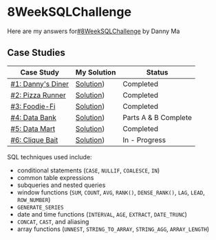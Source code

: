 # 8WeekSQLChallenge
Here are my answers for[#8WeekSQLChallenge](https://8weeksqlchallenge.com/ "8 Week SQL Challenge") by Danny Ma

## Case Studies
Case Study       |  My Solution | Status  
---------------- |  ----------- | -------  
[#1: Danny's Diner](https://8weeksqlchallenge.com/case-study-1/) | [Solution](https://github.com/elizabethygonz/SQL/tree/main/8_Week_SQL_Challenge/CaseStudy1))  | Completed
[#2: Pizza Runner](https://8weeksqlchallenge.com/case-study-2/)  | [Solution](https://github.com/elizabethygonz/SQL/tree/main/8_Week_SQL_Challenge/CaseStudy2))  | Completed
[#3: Foodie-Fi](https://8weeksqlchallenge.com/case-study-3/)     | [Solution](https://github.com/elizabethygonz/SQL/tree/main/8_Week_SQL_Challenge/CaseStudy3))  | Completed
[#4: Data Bank](https://8weeksqlchallenge.com/case-study-4/)     | [Solution](https://github.com/elizabethygonz/SQL/tree/main/8_Week_SQL_Challenge/CaseStudy4))  | Parts A & B Complete   
[#5: Data Mart](https://8weeksqlchallenge.com/case-study-5/)     | [Solution](https://github.com/elizabethygonz/SQL/tree/main/8_Week_SQL_Challenge/CaseStudy5)) | Completed
[#6: Clique Bait](https://8weeksqlchallenge.com/case-study-6/)   | [Solution](https://github.com/elizabethygonz/SQL/tree/main/8_Week_SQL_Challenge/CaseStudy6))  | In - Progress

SQL techniques used include:
* conditional statements (`CASE`, `NULLIF`, `COALESCE`, `IN`)
* common table expressions
* subqueries and nested queries
* window functions (`SUM`, `COUNT`, `AVG`, `RANK()`, `DENSE_RANK()`, `LAG`, `LEAD`, `ROW_NUMBER`) 
* `GENERATE_SERIES`
* date and time functions (`INTERVAL`, `AGE`, `EXTRACT`, `DATE_TRUNC`)
* `CONCAT`, `CAST`, and aliasing
* array functions (`UNNEST`, `STRING_TO_ARRAY`, `STRING_AGG`, `ARRAY_LENGTH`)
